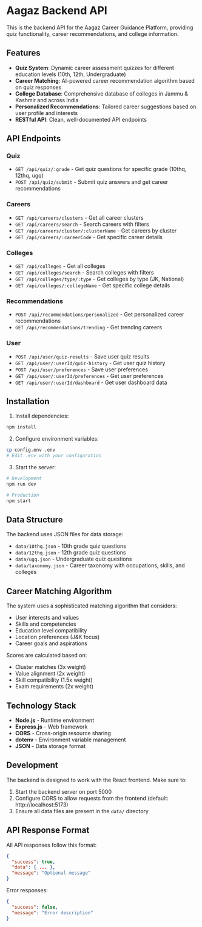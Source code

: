 # Aagaz Backend API

This is the backend API for the Aagaz Career Guidance Platform, providing quiz functionality, career recommendations, and college information.

## Features

- **Quiz System**: Dynamic career assessment quizzes for different education levels (10th, 12th, Undergraduate)
- **Career Matching**: AI-powered career recommendation algorithm based on quiz responses
- **College Database**: Comprehensive database of colleges in Jammu & Kashmir and across India
- **Personalized Recommendations**: Tailored career suggestions based on user profile and interests
- **RESTful API**: Clean, well-documented API endpoints

## API Endpoints

### Quiz
- `GET /api/quiz/:grade` - Get quiz questions for specific grade (10thq, 12thq, ugq)
- `POST /api/quiz/submit` - Submit quiz answers and get career recommendations

### Careers
- `GET /api/careers/clusters` - Get all career clusters
- `GET /api/careers/search` - Search careers with filters
- `GET /api/careers/cluster/:clusterName` - Get careers by cluster
- `GET /api/careers/:careerCode` - Get specific career details

### Colleges
- `GET /api/colleges` - Get all colleges
- `GET /api/colleges/search` - Search colleges with filters
- `GET /api/colleges/type/:type` - Get colleges by type (JK, National)
- `GET /api/colleges/:collegeName` - Get specific college details

### Recommendations
- `POST /api/recommendations/personalized` - Get personalized career recommendations
- `GET /api/recommendations/trending` - Get trending careers

### User
- `POST /api/user/quiz-results` - Save user quiz results
- `GET /api/user/:userId/quiz-history` - Get user quiz history
- `POST /api/user/preferences` - Save user preferences
- `GET /api/user/:userId/preferences` - Get user preferences
- `GET /api/user/:userId/dashboard` - Get user dashboard data

## Installation

1. Install dependencies:
```bash
npm install
```

2. Configure environment variables:
```bash
cp config.env .env
# Edit .env with your configuration
```

3. Start the server:
```bash
# Development
npm run dev

# Production
npm start
```

## Data Structure

The backend uses JSON files for data storage:
- `data/10thq.json` - 10th grade quiz questions
- `data/12thq.json` - 12th grade quiz questions  
- `data/ugq.json` - Undergraduate quiz questions
- `data/taxonomy.json` - Career taxonomy with occupations, skills, and colleges

## Career Matching Algorithm

The system uses a sophisticated matching algorithm that considers:
- User interests and values
- Skills and competencies
- Education level compatibility
- Location preferences (J&K focus)
- Career goals and aspirations

Scores are calculated based on:
- Cluster matches (3x weight)
- Value alignment (2x weight)
- Skill compatibility (1.5x weight)
- Exam requirements (2x weight)

## Technology Stack

- **Node.js** - Runtime environment
- **Express.js** - Web framework
- **CORS** - Cross-origin resource sharing
- **dotenv** - Environment variable management
- **JSON** - Data storage format

## Development

The backend is designed to work with the React frontend. Make sure to:
1. Start the backend server on port 5000
2. Configure CORS to allow requests from the frontend (default: http://localhost:5173)
3. Ensure all data files are present in the `data/` directory

## API Response Format

All API responses follow this format:
```json
{
  "success": true,
  "data": { ... },
  "message": "Optional message"
}
```

Error responses:
```json
{
  "success": false,
  "message": "Error description"
}
```

